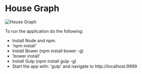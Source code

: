 # House Graph


![House Graph](https://scontent.fqlf1-1.fna.fbcdn.net/v/t31.0-8/14524627_10154241529543241_1587567175913965170_o.jpg?oh=bc13323a1e17b468f5757340bd95d367&oe=59AB4D10)

To run the application do the following:
 * Install Node and npm.
 * 'npm install'
 * Install Bower (npm install bower -g)
 * 'bower install'
 * Install Gulp (npm install gulp -g)
 * Start the app with: 'gulp' and navigate to http://localhost:9999
